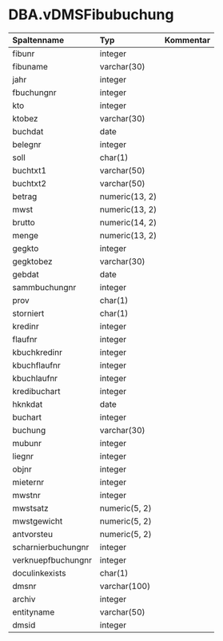 # DBA.vDMSFibubuchung

|Spaltenname|Typ|Kommentar|
|:----------|:--|:--------|
|fibunr|integer||
|fibuname|varchar(30)||
|jahr|integer||
|fbuchungnr|integer||
|kto|integer||
|ktobez|varchar(30)||
|buchdat|date||
|belegnr|integer||
|soll|char(1)||
|buchtxt1|varchar(50)||
|buchtxt2|varchar(50)||
|betrag|numeric(13, 2)||
|mwst|numeric(13, 2)||
|brutto|numeric(14, 2)||
|menge|numeric(13, 2)||
|gegkto|integer||
|gegktobez|varchar(30)||
|gebdat|date||
|sammbuchungnr|integer||
|prov|char(1)||
|storniert|char(1)||
|kredinr|integer||
|flaufnr|integer||
|kbuchkredinr|integer||
|kbuchflaufnr|integer||
|kbuchlaufnr|integer||
|kredibuchart|integer||
|hknkdat|date||
|buchart|integer||
|buchung|varchar(30)||
|mubunr|integer||
|liegnr|integer||
|objnr|integer||
|mieternr|integer||
|mwstnr|integer||
|mwstsatz|numeric(5, 2)||
|mwstgewicht|numeric(5, 2)||
|antvorsteu|numeric(5, 2)||
|scharnierbuchungnr|integer||
|verknuepfbuchungnr|integer||
|doculinkexists|char(1)||
|dmsnr|varchar(100)||
|archiv|integer||
|entityname|varchar(50)||
|dmsid|integer||